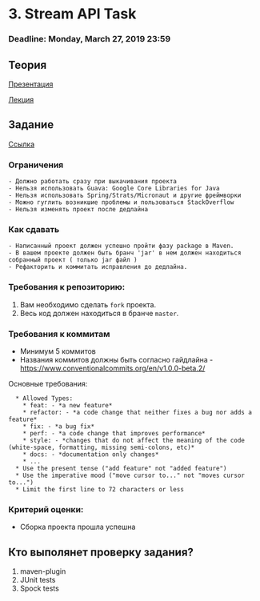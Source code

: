 # 3. Stream API Task

### Deadline: Monday, March 27, 2019 23:59

## Теория

[Презентация](https://drive.google.com/open?id=1u85VX2Lb1DkiYW3sdsjlved_Sod7nFOI)

[Лекция](https://drive.google.com/open?id=1QHZQ9PvrI0EEKMBCvR91vW-hhpsdt54u)

## Задание

[Ссылка](https://drive.google.com/open?id=1wMXgf9tbaooT7GO8EvEvZmVzxIMvjDrT3irr8FtMn2g)

### Ограничения
    - Должно работать сразу при выкачивания проекта
    - Нельзя использовать Guava: Google Core Libraries for Java
    - Нельзя использовать Spring/Strats/Micronaut и другие фреймворки
    - Можно гуглить возникшие проблемы и пользоваться StackOverflow
    - Нельзя изменять проект после дедлайна
    
### Как сдавать
    - Написанный проект должен успешно пройти фазу package в Maven.
    - В вашем проекте должен быть бранч 'jar' в нем должен находиться собранный проект ( только jar файл )
    - Рефакторить и коммитать исправления до дедлайна.
    
### Требования к репозиторию: 
1. Вам необходимо сделать `fork` проекта.
2. Весь код должен находиться в бранче `master`.

### Требования к коммитам
- Минимум 5 коммитов
- Названия коммитов должны быть согласно гайдлайна - https://www.conventionalcommits.org/en/v1.0.0-beta.2/ 

Основные требования:
```
  * Allowed Types:
    * feat: - *a new feature*
    * refactor: - *a code change that neither fixes a bug nor adds a feature*
    * fix: - *a bug fix*
    * perf: - *a code change that improves performance*
    * style: - *сhanges that do not affect the meaning of the code (white-space, formatting, missing semi-colons, etc)*
    * docs: - *documentation only changes*
    * ...
  * Use the present tense ("add feature" not "added feature")
  * Use the imperative mood ("move cursor to..." not "moves cursor to...")
  * Limit the first line to 72 characters or less
```

### Критерий оценки:
- Сборка проекта прошла успешна

## Кто выполянет проверку задания?
1) maven-plugin
2) JUnit tests
3) Spock tests
